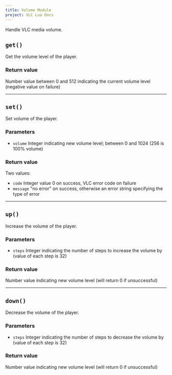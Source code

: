 ```yaml
---
title: Volume Module
project: VLC Lua Docs
---
```

Handle VLC media volume.


## `get()`
Get the volume level of the player.

### Return value
Number value between 0 and 512 indicating the current volume level (negative value on failure)

----
## `set()`
Set volume of the player.

### Parameters
- `volume` Integer indicating new volume level; between 0 and 1024 (256 is 100% volume)

### Return value
Two values:
- `code` Integer value 0 on success, VLC error code on failure
- `message` "no error" on success, otherwise an error string specifying the type of error

----
## `up()`
Increase the volume of the player.

### Parameters
- `steps` Integer indicating the number of steps to increase the volume by (value of each step is 32)

### Return value
Number value indicating new volume level (will return 0 if unsuccessful)

----
## `down()`
Decrease the volume of the player.

### Parameters
- `steps` Integer indicating the number of steps to decrease the volume by (value of each step is 32)

### Return value
Number value indicating new volume level (will return 0 if unsuccessful)